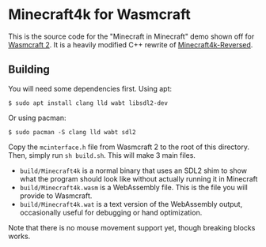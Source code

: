 # Minecraft4k for Wasmcraft

This is the source code for the "Minecraft in Minecraft" demo shown off for [Wasmcraft 2](https://github.com/SuperTails/wasmcraft2).
It is a heavily modified C++ rewrite of [Minecraft4k-Reversed](https://github.com/RealTheSunCat/Minecraft4k-Reversed).

## Building

You will need some dependencies first. Using apt:

`$ sudo apt install clang lld wabt libsdl2-dev`

Or using pacman:

`$ sudo pacman -S clang lld wabt sdl2`

Copy the `mcinterface.h` file from Wasmcraft 2 to the root of this directory. Then, simply run `sh build.sh`.
This will make 3 main files.

* `build/Minecraft4k` is a normal binary that uses an SDL2 shim to show what the program should look like without actually running it in Minecraft
* `build/Minecraft4k.wasm` is a WebAssembly file. This is the file you will provide to Wasmcraft.
* `build/Minecraft4k.wat` is a text version of the WebAssembly output, occasionally useful for debugging or hand optimization.

Note that there is no mouse movement support yet, though breaking blocks works.